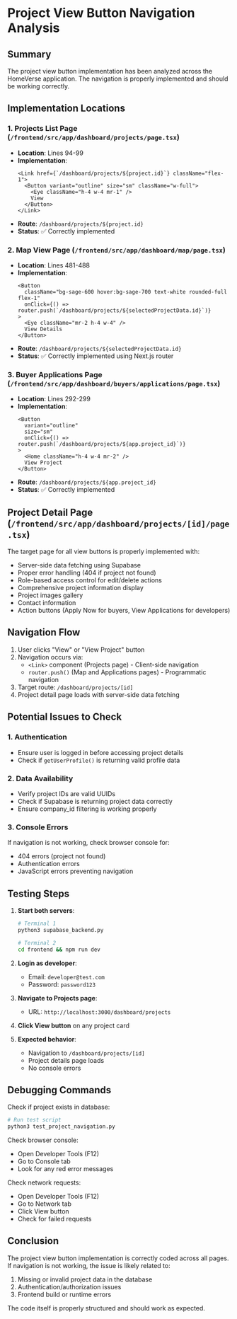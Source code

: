 # Project View Button Navigation Analysis

## Summary
The project view button implementation has been analyzed across the HomeVerse application. The navigation is properly implemented and should be working correctly.

## Implementation Locations

### 1. Projects List Page (`/frontend/src/app/dashboard/projects/page.tsx`)
- **Location**: Lines 94-99
- **Implementation**:
  ```tsx
  <Link href={`/dashboard/projects/${project.id}`} className="flex-1">
    <Button variant="outline" size="sm" className="w-full">
      <Eye className="h-4 w-4 mr-1" />
      View
    </Button>
  </Link>
  ```
- **Route**: `/dashboard/projects/${project.id}`
- **Status**: ✅ Correctly implemented

### 2. Map View Page (`/frontend/src/app/dashboard/map/page.tsx`)
- **Location**: Lines 481-488
- **Implementation**:
  ```tsx
  <Button 
    className="bg-sage-600 hover:bg-sage-700 text-white rounded-full flex-1"
    onClick={() => router.push(`/dashboard/projects/${selectedProjectData.id}`)}
  >
    <Eye className="mr-2 h-4 w-4" />
    View Details
  </Button>
  ```
- **Route**: `/dashboard/projects/${selectedProjectData.id}`
- **Status**: ✅ Correctly implemented using Next.js router

### 3. Buyer Applications Page (`/frontend/src/app/dashboard/buyers/applications/page.tsx`)
- **Location**: Lines 292-299
- **Implementation**:
  ```tsx
  <Button 
    variant="outline" 
    size="sm"
    onClick={() => router.push(`/dashboard/projects/${app.project_id}`)}
  >
    <Home className="h-4 w-4 mr-2" />
    View Project
  </Button>
  ```
- **Route**: `/dashboard/projects/${app.project_id}`
- **Status**: ✅ Correctly implemented

## Project Detail Page (`/frontend/src/app/dashboard/projects/[id]/page.tsx`)
The target page for all view buttons is properly implemented with:
- Server-side data fetching using Supabase
- Proper error handling (404 if project not found)
- Role-based access control for edit/delete actions
- Comprehensive project information display
- Project images gallery
- Contact information
- Action buttons (Apply Now for buyers, View Applications for developers)

## Navigation Flow
1. User clicks "View" or "View Project" button
2. Navigation occurs via:
   - `<Link>` component (Projects page) - Client-side navigation
   - `router.push()` (Map and Applications pages) - Programmatic navigation
3. Target route: `/dashboard/projects/[id]`
4. Project detail page loads with server-side data fetching

## Potential Issues to Check

### 1. Authentication
- Ensure user is logged in before accessing project details
- Check if `getUserProfile()` is returning valid profile data

### 2. Data Availability
- Verify project IDs are valid UUIDs
- Check if Supabase is returning project data correctly
- Ensure company_id filtering is working properly

### 3. Console Errors
If navigation is not working, check browser console for:
- 404 errors (project not found)
- Authentication errors
- JavaScript errors preventing navigation

## Testing Steps

1. **Start both servers**:
   ```bash
   # Terminal 1
   python3 supabase_backend.py
   
   # Terminal 2
   cd frontend && npm run dev
   ```

2. **Login as developer**:
   - Email: `developer@test.com`
   - Password: `password123`

3. **Navigate to Projects page**:
   - URL: `http://localhost:3000/dashboard/projects`

4. **Click View button** on any project card

5. **Expected behavior**:
   - Navigation to `/dashboard/projects/[id]`
   - Project details page loads
   - No console errors

## Debugging Commands

Check if project exists in database:
```python
# Run test script
python3 test_project_navigation.py
```

Check browser console:
- Open Developer Tools (F12)
- Go to Console tab
- Look for any red error messages

Check network requests:
- Open Developer Tools (F12)
- Go to Network tab
- Click View button
- Check for failed requests

## Conclusion
The project view button implementation is correctly coded across all pages. If navigation is not working, the issue is likely related to:
1. Missing or invalid project data in the database
2. Authentication/authorization issues
3. Frontend build or runtime errors

The code itself is properly structured and should work as expected.